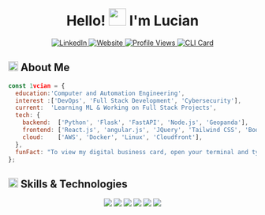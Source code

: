 <div align="center">

  <h1>Hello! <img src="https://media.giphy.com/media/hvRJCLFzcasrR4ia7z/giphy.gif" width="35px" height="35px"> I'm Lucian </h1>
  
  <a href="https://linkedin.com/in/lume">
    <img src="https://img.shields.io/badge/LinkedIn-%230A66C2.svg?style=for-the-badge&logo=linkedin&logoColor=white" alt="LinkedIn">
  </a>
  <a href="https://linkedin.com/in/lume">
    <img src="https://img.shields.io/badge/Website-%23171717.svg?style=for-the-badge&logo=google-chrome&logoColor=white" alt="Website">
  </a>
    <a href="https://github.com/1vcian">
    <img src="https://komarev.com/ghpvc/?username=lohitkolluri&style=for-the-badge&color=brightgreen" alt="Profile Views">
  </a>
  <a href="https://www.npmjs.com/package/1vcian">
    <img src="https://img.shields.io/badge/CLI-npx_1vcian-red?style=for-the-badge&logo=npm&logoColor=white" alt="CLI Card">
  </a>
  
</div>


<h2 align="left">
  <img src="https://media2.giphy.com/media/QssGEmpkyEOhBCb7e1/giphy.gif?cid=ecf05e47a0n3gi1bfqntqmob8g9aid1oyj2wr3ds3mg700bl&rid=giphy.gif" width="20px" height="20px"> 
  About Me 
</h2>

```js
const 1vcian = {
  education:'Computer and Automation Engineering',
  interest :['DevOps', 'Full Stack Development', 'Cybersecurity'],
  current:  'Learning ML & Working on Full Stack Projects',
  tech: {
    backend:  ['Python', 'Flask', 'FastAPI', 'Node.js', 'Geopanda'],
    frontend: ['React.js', 'angular.js', 'JQuery', 'Tailwind CSS', 'Bootstrap', 'Openlayers' ],
    cloud:    ['AWS', 'Docker', 'Linux', 'Cloudfront'],
  },
  funFact: "To view my digital business card, open your terminal and type: 'npx 1vcian' ✨",
};
```

<h2 align="left">
  <img src="https://media2.giphy.com/media/QssGEmpkyEOhBCb7e1/giphy.gif?cid=ecf05e47a0n3gi1bfqntqmob8g9aid1oyj2wr3ds3mg700bl&rid=giphy.gif" width="20px" height="20px">
  Skills & Technologies
</h2>

<div align="center">
  <img src="https://skillicons.dev/icons?i=python,js,html,css" />
  <img src="https://skillicons.dev/icons?i=react,threejs,tailwind,nodejs,express" />
  <img src="https://skillicons.dev/icons?i=aws,docker,github,linux,svn" />
  <img src="https://skillicons.dev/icons?i=flask,fastapi,postgresql,mysql,mongodb" />
  <img src="https://skillicons.dev/icons?i=tensorflow,pytorch,opencv" />
  <img src="https://skillicons.dev/icons?i=arduino,bash" />
</div>
